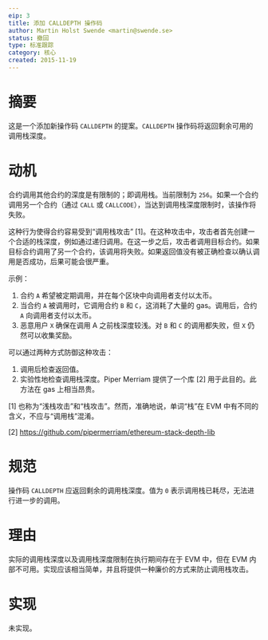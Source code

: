 ```yaml
---
eip: 3
title: 添加 CALLDEPTH 操作码
author: Martin Holst Swende <martin@swende.se>
status: 撤回
type: 标准跟踪
category: 核心
created: 2015-11-19
---
```


# 摘要

这是一个添加新操作码 `CALLDEPTH` 的提案。`CALLDEPTH` 操作码将返回剩余可用的调用栈深度。

# 动机

合约调用其他合约的深度是有限制的；即调用栈。当前限制为 `256`。如果一个合约调用另一个合约（通过 `CALL` 或 `CALLCODE`），当达到调用栈深度限制时，该操作将失败。

这种行为使得合约容易受到“调用栈攻击” [1]。在这种攻击中，攻击者首先创建一个合适的栈深度，例如通过递归调用。在这一步之后，攻击者调用目标合约。如果目标合约调用了另一个合约，该调用将失败。如果返回值没有被正确检查以确认调用是否成功，后果可能会很严重。

示例：

1. 合约 `A` 希望被定期调用，并在每个区块中向调用者支付以太币。
2. 当合约 `A` 被调用时，它调用合约 `B` 和 `C`，这消耗了大量的 gas。调用后，合约 `A` 向调用者支付以太币。
3. 恶意用户 `X` 确保在调用 A 之前栈深度较浅。对 `B` 和 `C` 的调用都失败，但 `X` 仍然可以收集奖励。

可以通过两种方式防御这种攻击：

1. 调用后检查返回值。
2. 实验性地检查调用栈深度。Piper Merriam 提供了一个库 [2] 用于此目的。此方法在 gas 上相当昂贵。

[1] 也称为“浅栈攻击”和“栈攻击”。然而，准确地说，单词“栈”在 EVM 中有不同的含义，不应与“调用栈”混淆。

[2] https://github.com/pipermerriam/ethereum-stack-depth-lib

# 规范

操作码 `CALLDEPTH` 应返回剩余的调用栈深度。值为 `0` 表示调用栈已耗尽，无法进行进一步的调用。

# 理由

实际的调用栈深度以及调用栈深度限制在执行期间存在于 EVM 中，但在 EVM 内部不可用。实现应该相当简单，并且将提供一种廉价的方式来防止调用栈攻击。

# 实现

未实现。